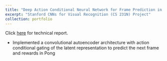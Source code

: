 ```yaml
---
title: "Deep Action Conditional Neural Network for Frame Prediction in Atari Games"
excerpt: "Stanford CNNs for Visual Recognition (CS 231N) Project"
collection: portfolio
---
```

Click [here](https://ewang314.github.io/files/frame-prediction-cs231n..pdf) for technical report.

* Implemented a convolutional autoencoder architecture with action conditional
gating of the latent representation to predict the next frame and rewards in
Pong
